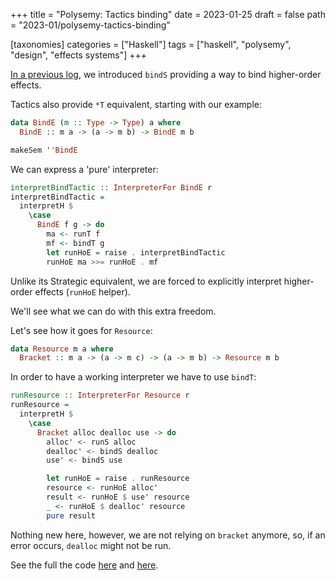 +++
title = "Polysemy: Tactics binding"
date = 2023-01-25
draft = false
path = "2023-01/polysemy-tactics-binding"

[taxonomies]
categories = ["Haskell"]
tags = ["haskell", "polysemy", "design", "effects systems"]
+++

[In a previous log](@/2023-01-22_polysemy-strategies-binding.md), we introduced `bindS` providing a way to bind higher-order effects.

Tactics also provide `*T` equivalent, starting with our example:

```haskell
data BindE (m :: Type -> Type) a where
  BindE :: m a -> (a -> m b) -> BindE m b

makeSem ''BindE
```

We can express a 'pure' interpreter:

```haskell
interpretBindTactic :: InterpreterFor BindE r
interpretBindTactic =
  interpretH $
    \case
      BindE f g -> do
        ma <- runT f
        mf <- bindT g
        let runHoE = raise . interpretBindTactic
        runHoE ma >>= runHoE . mf
```

Unlike its Strategic equivalent, we are forced to explicitly interpret higher-order effects (`runHoE` helper).

We'll see what we can do with this extra freedom.

Let's see how it goes for `Resource`:

```haskell
data Resource m a where
  Bracket :: m a -> (a -> m c) -> (a -> m b) -> Resource m b
```

In order to have a working interpreter we have to use `bindT`:

```haskell
runResource :: InterpreterFor Resource r
runResource =
  interpretH $
    \case
      Bracket alloc dealloc use -> do
        alloc' <- runS alloc
        dealloc' <- bindS dealloc
        use' <- bindS use

        let runHoE = raise . runResource
        resource <- runHoE alloc'
        result <- runHoE $ use' resource
        _ <- runHoE $ dealloc' resource
        pure result
```

Nothing new here, however, we are not relying on `bracket` anymore, so, if an error occurs, `dealloc` might not be run.

See the full the code [here](https://hackage.haskell.org/package/polysemy-1.7.1.0/docs/src/Polysemy.Resource.html) and [here](https://github.com/blackheaven/blackheaven.github.io/blob/master/content/code/polysemy/src/Bind.hs).
